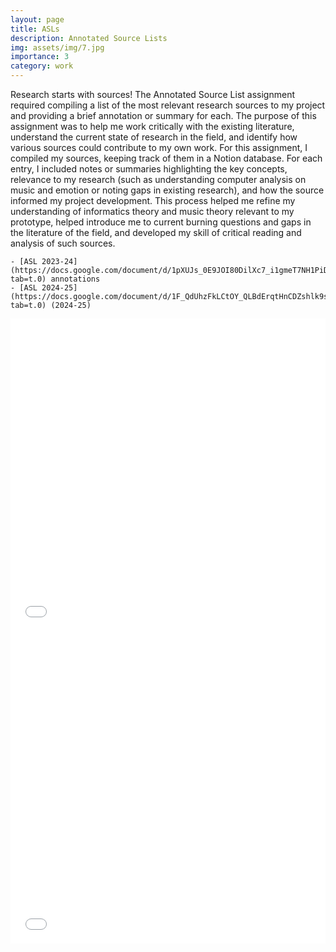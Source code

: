 ```yaml
---
layout: page
title: ASLs
description: Annotated Source Lists
img: assets/img/7.jpg
importance: 3
category: work
---
```


Research starts with sources! The Annotated Source List assignment required compiling a list of the most relevant research sources to my project and providing a brief annotation or summary for each. The purpose of this assignment was to help me work critically with the existing literature, understand the current state of research in the field, and identify how various sources could contribute to my own work. For this assignment, I compiled my sources, keeping track of them in a Notion database. For each entry, I included notes or summaries highlighting the key concepts, relevance to my research (such as understanding computer analysis on music and emotion or noting gaps in existing research), and how the source informed my project development. This process helped me refine my understanding of informatics theory and music theory relevant to my prototype, helped introduce me to current burning questions and gaps in the literature of the field, and developed my skill of critical reading and analysis of such sources.

    - [ASL 2023-24](https://docs.google.com/document/d/1pXUJs_0E9JOI80DilXc7_i1gmeT7NH1PiDAk9LEpBRI/edit?tab=t.0) annotations
    - [ASL 2024-25](https://docs.google.com/document/d/1F_QdUhzFkLCtOY_QLBdErqtHnCDZshlk9sFrr6zHR1E/edit?tab=t.0) (2024-25)

<iframe src="assets/pdf/2024ASL.pdf" width="100%" height="500px" style="border:none;"></iframe>
<iframe src="assets/pdf/2025ASL.pdf" width="100%" height="500px" style="border:none;"></iframe>